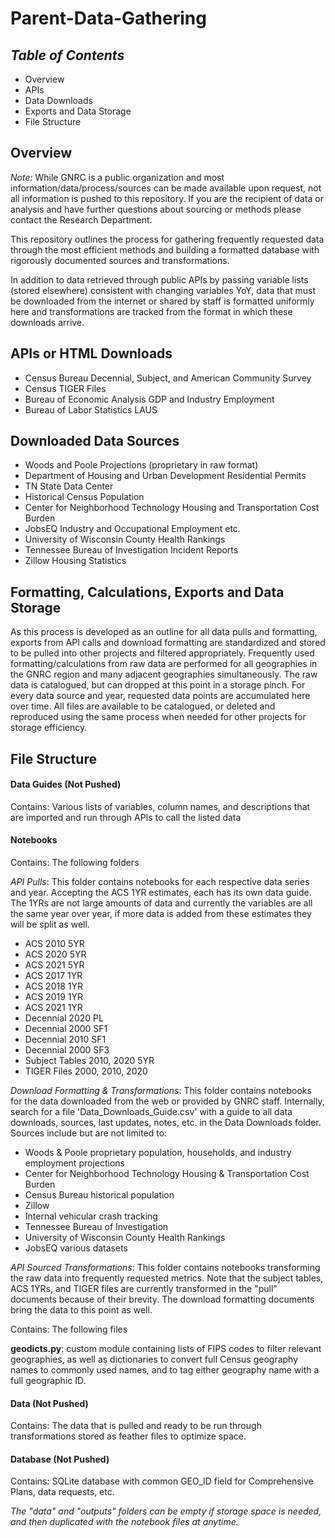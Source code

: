 # **Parent-Data-Gathering**

## *Table of Contents*  
+ Overview
+ APIs  
+ Data Downloads  
+ Exports and Data Storage
+ File Structure   

## Overview  

*Note:* While GNRC is a public organization and most information/data/process/sources can be made available upon request, not all information is pushed to this repository. If you are the recipient of data or analysis and have further questions about sourcing or methods please contact the Research Department.

This repository outlines the process for gathering frequently requested data through the most efficient methods and building a formatted database with rigorously documented sources and transformations.

 In addition to data retrieved through public APIs by passing variable lists (stored elsewhere) consistent with changing variables YoY, data that must be downloaded from the internet or shared by staff is formatted uniformly here and transformations are tracked from the format in which these downloads arrive.  

## APIs or HTML Downloads
+ Census Bureau Decennial, Subject, and American Community Survey  
+ Census TIGER Files
+ Bureau of Economic Analysis GDP and Industry Employment    
+ Bureau of Labor Statistics LAUS    

## Downloaded Data Sources  
+ Woods and Poole Projections (proprietary in raw format)  
+ Department of Housing and Urban Development Residential Permits  
+ TN State Data Center  
+ Historical Census Population  
+ Center for Neighborhood Technology Housing and Transportation Cost Burden  
+ JobsEQ Industry and Occupational Employment etc.  
+ University of Wisconsin County Health Rankings  
+ Tennessee Bureau of Investigation Incident Reports  
+ Zillow Housing Statistics  

## Formatting, Calculations, Exports and Data Storage  
As this process is developed as an outline for all data pulls and formatting, exports from API calls and download formatting are standardized and stored to be pulled into other projects and filtered appropriately. Frequently used formatting/calculations from raw data are performed for all geographies in the GNRC region and many adjacent geographies simultaneously. The raw data is catalogued, but can dropped at this point in a storage pinch. For every data source and year, requested data points are accumulated here over time. All files are available to be catalogued, or deleted and reproduced using the same process when needed for other projects for storage efficiency.

## File Structure  

#### **Data Guides** (Not Pushed)  
Contains: Various lists of variables, column names, and descriptions that are imported and run through APIs to call the listed data   

#### **Notebooks**  
Contains: The following folders  

*API Pulls*: This folder contains notebooks for each respective data series and year. Accepting the ACS 1YR estimates, each has its own data guide. The 1YRs are not large amounts of data and currently the variables are all the same year over year, if more data is added from these estimates they will be split as well.  
+ ACS 2010 5YR  
+ ACS 2020 5YR  
+ ACS 2021 5YR
+ ACS 2017 1YR  
+ ACS 2018 1YR  
+ ACS 2019 1YR  
+ ACS 2021 1YR  
+ Decennial 2020 PL  
+ Decennial 2000 SF1  
+ Decennial 2010 SF1  
+ Decennial 2000 SF3  
+ Subject Tables 2010, 2020 5YR  
+ TIGER Files 2000, 2010, 2020  

*Download Formatting & Transformations*: This folder contains notebooks for the data downloaded from the web or provided by GNRC staff. Internally, search for a file 'Data_Downloads_Guide.csv' with a guide to all data downloads, sources, last updates, notes, etc. in the Data Downloads folder. Sources include but are not limited to:    
+ Woods & Poole proprietary population, households, and industry employment projections    
+ Center for Neighborhood Technology Housing & Transportation Cost Burden  
+ Census Bureau historical population  
+ Zillow  
+ Internal vehicular crash tracking  
+ Tennessee Bureau of Investigation  
+ University of Wisconsin County Health Rankings  
+ JobsEQ various datasets  

*API Sourced Transformations*: This folder contains notebooks transforming the raw data into frequently requested metrics. Note that the subject tables, ACS 1YRs, and TIGER files are currently transformed in the "pull" documents because of their brevity. The download formatting documents bring the data to this point as well.  

Contains: The following files  

**geodicts.py**: custom module containing lists of FIPS codes to filter relevant geographies, as well as dictionaries to convert full Census geography names to commonly used names, and to tag either geography name with a full geographic ID.    

#### **Data** (Not Pushed)  
Contains: The data that is pulled and ready to be run through transformations stored as feather files to optimize space.     

#### **Database** (Not Pushed)  
Contains: SQLite database with common GEO_ID field for Comprehensive Plans, data requests, etc.

*The "data" and "outputs" folders can be empty if storage space is needed, and then duplicated with the notebook files at anytime.*
